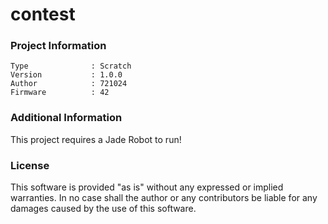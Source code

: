 contest
================



### Project Information
```
Type              : Scratch
Version           : 1.0.0
Author            : 721024
Firmware          : 42
```

### Additional Information
This project requires a Jade Robot to run!

### License
This software is provided "as is" without any expressed or implied warranties.  In no case shall the author or any contributors be liable for any damages caused by the use of this software.

